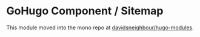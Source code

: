 # GoHugo Component / Sitemap

This module moved into the mono repo at [davidsneighbour/hugo-modules](https://github.com/davidsneighbour/hugo-modules/tree/main/modules/sitemap).
